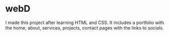 # webD
I made this project after learning HTML and CSS. It includes a portfolio with the home, about, services, projects, contact pages with the links to socials.
